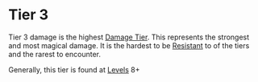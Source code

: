 # Tier 3

Tier 3 damage is the highest [Damage Tier]({Damage%20Tiers}.md). This represents the strongest and most magical damage. It is the hardest to be [Resistant](../../../Conditions/Resistant.md) to of the tiers and the rarest to encounter.

Generally, this tier is found at [Levels](../../../../Player%20Characters/Progression/Level.md) 8+
